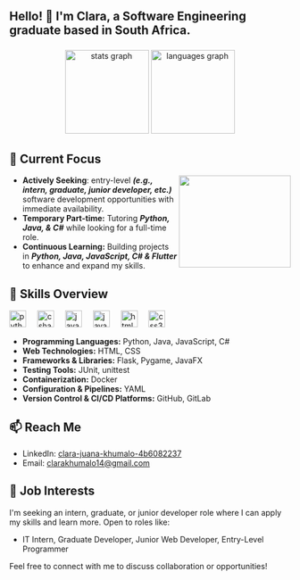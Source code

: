 <!--# About Me-->

<h2 align="left">
Hello! 👋 I'm Clara, a Software Engineering graduate based in South Africa.</h2>

###

<div align="center">
  <img src="https://github-readme-stats.vercel.app/api?username=clarakhumalo&hide_title=false&hide_rank=false&show_icons=true&include_all_commits=true&count_private=true&disable_animations=false&theme=dracula&locale=en&hide_border=false" height="150" alt="stats graph" />
  <img src="https://github-readme-stats.vercel.app/api/top-langs?username=clarakhumalo&locale=en&hide_title=false&layout=compact&card_width=320&langs_count=5&theme=dracula&hide_border=false" height="150" alt="languages graph" />
</div>


###


## 🔭 Current Focus
<img align="right" height="165px" width="200px" src="https://i.giphy.com/media/v1.Y2lkPTc5MGI3NjExNXd2NGJkMGFtZXl5aGhmYWNoZXN3eHc3bDZudmR0OGVoZmpvZXk1YiZlcD12MV9pbnRlcm5hbF9naWZfYnlfaWQmY3Q9Zw/DIGHroMnlIT5mocAmS/giphy.gif"  />

- **Actively Seeking**: entry-level **_(e.g., intern, graduate, junior developer, etc.)_** software development opportunities with immediate availability.
- **Temporary Part-time:** Tutoring **_Python, Java, & C#_** while looking for a full-time role.
- **Continuous Learning:** Building projects in **_Python, Java, JavaScript, C# & Flutter_** to enhance and expand my skills.


## 🌱 Skills Overview

<div align="left">
  <img src="https://cdn.jsdelivr.net/gh/devicons/devicon/icons/python/python-original.svg" height="30" alt="python logo"  />
  <img width="12" />
  <img src="https://cdn.jsdelivr.net/gh/devicons/devicon/icons/csharp/csharp-original.svg" height="30" alt="csharp logo"  />
    <img width="12" />
  <img src="https://cdn.jsdelivr.net/gh/devicons/devicon/icons/java/java-original.svg" height="30" alt="java logo"  />
  <img width="12" />
    <img src="https://cdn.jsdelivr.net/gh/devicons/devicon/icons/javascript/javascript-original.svg" height="30" alt="javascript logo"  />
  <img width="12" />
<!--   <img src="https://cdn.jsdelivr.net/gh/devicons/devicon/icons/typescript/typescript-original.svg" height="30" alt="typescript logo"  />
  <img width="12" /> 
  <img src="https://cdn.jsdelivr.net/gh/devicons/devicon/icons/react/react-original.svg" height="30" alt="react logo"  />
  <img width="12" />-->
  <img src="https://cdn.jsdelivr.net/gh/devicons/devicon/icons/html5/html5-original.svg" height="30" alt="html5 logo"  />
  <img width="12" />
  <img src="https://cdn.jsdelivr.net/gh/devicons/devicon/icons/css3/css3-original.svg" height="30" alt="css3 logo"  />
</div>

- **Programming Languages:** Python, Java, JavaScript, C#
- **Web Technologies:** HTML, CSS
- **Frameworks & Libraries:** Flask, Pygame, JavaFX
- **Testing Tools:** JUnit, unittest
- **Containerization:** Docker
- **Configuration & Pipelines:** YAML
- **Version Control & CI/CD Platforms:** GitHub, GitLab


###
## 📫 Reach Me
- LinkedIn: [clara-juana-khumalo-4b6082237](https://www.linkedin.com/in/clara-juana-khumalo-4b6082237)
- Email: [clarakhumalo14@gmail.com](mailto:clarakhumalo14@gmail.com)

## 💼 Job Interests
I'm seeking an intern, graduate, or junior developer role where I can apply my skills and learn more. Open to roles like:
- IT Intern, Graduate Developer, Junior Web Developer, Entry-Level Programmer

Feel free to connect with me to discuss collaboration or opportunities!
<!--
<br clear="both">

<img src="https://raw.githubusercontent.com/maurodesouza/maurodesouza/output/snake.svg" alt="Snake animation" />
-->
###
